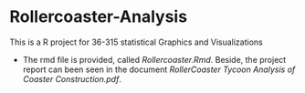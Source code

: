 # Rollercoaster-Analysis
This is a R project for 36-315 statistical Graphics and Visualizations

* The rmd file is provided, called *Rollercoaster.Rmd*. Beside, the project report can been seen in the document *RollerCoaster Tycoon Analysis of Coaster Construction.pdf*.
